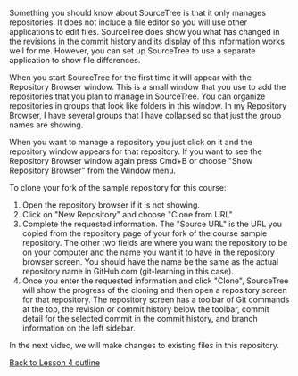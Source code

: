 Something you should know about SourceTree is that it only manages repositories. It does not include a file editor so you will use other applications to edit files. SourceTree does show you what has changed in the revisions in the commit history and its display of this information works well for me. However, you can set up SourceTree to use a separate application to show file differences.

When you start SourceTree for the first time it will appear with the Repository Browser window. This is a small window that you use to add the repositories that you plan to manage in SourceTree. You can organize repositories in groups that look like folders in this window. In my Repository Browser, I have several groups that I have collapsed so that just the group names are showing.

When you want to manage a repository you just click on it and the repository window appears for that repository. If you want to see the Repository Browser window again press Cmd+B or choose "Show Repository Browser" from the Window menu.

To clone your fork of the sample repository for this course:
1. Open the repository browser if it is not showing.
2. Click on "New Repository" and choose "Clone from URL"
3. Complete the requested information. The "Source URL" is the URL you copied from the repository page of your fork of the course sample repository. The other two fields are where you want the repository to be on your computer and the name you want it to have in the repository browser screen. You should have the name be the same as the actual repository name in GitHub.com (git-learning in this case).
4. Once you enter the requested information and click "Clone", SourceTree will show the progress of the cloning and then open a repository screen for that repository. The repository screen has a toolbar of Git commands at the top, the revision or commit history below the toolbar, commit detail for the selected commit in the commit history, and branch information on the left sidebar.

In the next video, we will make changes to existing files in this repository.

[Back to Lesson 4 outline](https://github.com/live-and-learn/git-learning/tree/master/lesson-4 "Back to lesson 4 outline")